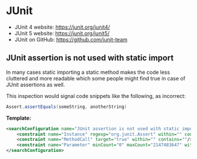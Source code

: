 # JUnit

- JUnit 4 website: https://junit.org/junit4/
- JUnit 5 website: https://junit.org/junit5/
- JUnit on GitHub: https://github.com/junit-team

## JUnit assertion is not used with static import

In many cases static importing a static method makes the code less cluttered and more readable which some people might find true in case of JUnit assertions as well.

This inspection would signal code snippets like the following, as incorrect:

```java
Assert.assertEquals(someString, anotherString)
```

**Template:**

```xml
<searchConfiguration name="JUnit assertion is not used with static import" text="$Instance$.$MethodCall$($Parameter$)" recursive="false" caseInsensitive="true" type="JAVA">
    <constraint name="Instance" regexp="org.junit.Assert" within="" contains=""/>
    <constraint name="MethodCall" target="true" within="" contains=""/>
    <constraint name="Parameter" minCount="0" maxCount="2147483647" within="" contains=""/>
</searchConfiguration>
```
